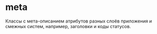 # meta

Классы с мета-описанием атрибутов разных слоёв приложения и смежных систем, например, заголовки и коды статусов.